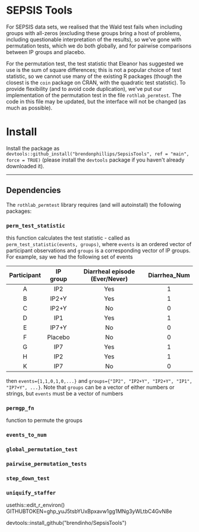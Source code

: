 # SEPSIS Tools
For SEPSIS data sets, we realised that the Wald test fails when including groups 
with all-zeros (excluding these groups bring a host of problems, including 
questionable interpretation of the results), so we've gone with permutation 
tests, which we do both globally, and for pairwise comparisons between IP groups 
and placebo.

For the permutation test, the test statistic that Eleanor has suggested we use 
is the sum of square differences; this is not a popular choice of test statistic, 
so we cannot use many of the existing R packages (though the closest is the 
`coin` package on CRAN, with the quadratic test statistic). To provide 
flexibility (and to avoid code duplication), we've put our implementation of the 
permutation test in the file `rothlab_permtest`. The code in this file may be 
updated, but the interface will not be changed (as much as possible).

# Install
Install the package as `devtools::github_install("brendonphillips/SepsisTools", ref = "main", force = TRUE)` (please install the `devtools` package if you haven't already downloaded it).

-----
## Dependencies
The `rothlab_permtest` library requires (and will autoinstall) the following 
packages:
<to be completed>

### `perm_test_statistic`
this function calculates the test statistic - called as `perm_test_statistic(events, groups)`, 
where `events` is an ordered vector of participant observations and `groups` is 
a corresponding vector of IP groups. For example, say we had the following set 
of events

| Participant | IP group | Diarrheal episode (Ever/Never) | Diarrhea_Num |
|:-----------:|:--------:|:------------------------------:|:------------:|
|      A      |    IP2   |               Yes              |       1      |
|      B      |   IP2+Y  |               Yes              |       1      |
|      C      |   IP2+Y  |               No               |       0      |
|      D      |    IP1   |               Yes              |       1      |
|      E      |   IP7+Y  |               No               |       0      |
|      F      |  Placebo |               No               |       0      |
|      G      |    IP7   |               Yes              |       1      |
|      H      |    IP2   |               Yes              |       1      |
|      K      |    IP7   |               No               |       0      |

then `events={1,1,0,1,0,...}` and 
`groups={"IP2", "IP2+Y", "IP2+Y", "IP1", "IP7+Y", ...}`. Note that `groups` can 
be a vector of either numbers or strings, but `events` must be a vector of 
numbers

### `permgp_fn`
function to permute the groups

### `events_to_num`

### `global_permutation_test`

### `pairwise_permutation_tests`

### `step_down_test`

### `uniquify_staffer`


usethis::edit_r_environ()
GITHUBTOKEN=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

 devtools::install_github("brendinho/SepsisTools")

